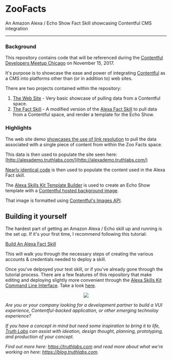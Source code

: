 # ZooFacts
An Amazon Alexa / Echo Show Fact Skill showcasing Contentful CMS integration

- - - -

### Background
This repository contains code that will be referenced during the <a href="https://www.meetup.com/CtlfDevsChicago/events/243910316/" target="_blank">Contentful Developers Meetup Chicago</a> on November 15, 2017.

It's purpose is to showcase the ease and power of integrating [Contentful](https://www.contentful.com/) as a CMS into platforms other than (or in addition to) web sites.

There are two projects contained within the repository:

1. [The Web Site](https://github.com/truthlabs/ZooFacts/tree/master/docs) - Very basic showcase of pulling data from a Contentful space.
2. [The Fact Skill](https://github.com/truthlabs/ZooFacts/tree/master/Zoo_Facts/lambda/custom/) - A modified version of the [Alexa Fact Skill](https://github.com/alexa/skill-sample-nodejs-fact) to pull data from a Contentful space, and render a template for the Echo Show.

### Highlights

The web site demo [showcases the use of link resolution](https://github.com/truthlabs/ZooFacts/blob/3e1ee92c291a242d9f04a0a683e914f851e810de/docs/js/main.js#L17) to pull the data associated with a single piece of content from within the Zoo Facts space.

This data is then used to populate the site seen here: [http://alexademo.truthlabs.com/](http://alexademo.truthlabs.com/)

[Nearly identical code](https://github.com/truthlabs/ZooFacts/blob/3e1ee92c291a242d9f04a0a683e914f851e810de/Zoo_Facts/lambda/custom/index.js#L33) is then used to populate the content used in the Alexa Fact skill.

The [Alexa Skills Kit Template Builder](https://github.com/alexa/alexa-skills-kit-sdk-for-nodejs/tree/master/test/templateBuilders) is used to create an Echo Show template with a [Contentful hosted background image](https://github.com/truthlabs/ZooFacts/blob/7a8388827b2021a7262af6ce82f62cf48a26f97e/Zoo_Facts/lambda/custom/index.js#L63). 

That image is formatted using [Contentful's Images API](https://www.contentful.com/developers/docs/references/images-api/#/reference/resizing-&-cropping/specify-width-&-height).

## Building it yourself

The hardest part of getting an Amazon Alexa / Echo skill up and running is the set up. If it's your first time, I recommend following this tutorial:

[Build An Alexa Fact Skill](https://github.com/alexa/skill-sample-nodejs-fact)

This will walk you through the necessary steps of creating the various accounts & credentials needed to deploy a skill.

Once you've delpoyed your test skill, or if you've already gone through the tutorial process. There are a few features of this repository that make editing and deploying slightly more convenient through the [Alexa Skills Kit Command Line Interface](https://developer.amazon.com/docs/smapi/quick-start-alexa-skills-kit-command-line-interface.html). Take a look [here](https://github.com/truthlabs/ZooFacts/tree/master/Zoo_Facts/lambda/custom). 

<p align='center'>
<a href="https://truthlabs.com"><IMG SRC="http://truthlabs.com/img/tl-logo-red.png"></a>
</p>

_Are you or your company looking for a development partner to build a VUI experience, Contentful-backed application, or other emerging technoloy experience?_

_If you have a concept in mind but need some inspiration to bring it to life, [Truth Labs](https://truthlabs.com/contact) can assist with ideation, design thought, planning, prototyping, and production of your concept._

_Find out more here: https://truthlabs.com and read more about what we're working on here: https://blog.truthlabs.com._
